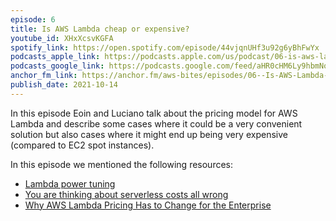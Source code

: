 ```yaml
---
episode: 6
title: Is AWS Lambda cheap or expensive?
youtube_id: XHxXcsvKGFA
spotify_link: https://open.spotify.com/episode/44vjqnUHf3u92g6yBhFwYx
podcasts_apple_link: https://podcasts.apple.com/us/podcast/06-is-aws-lambda-cheap-or-expensive/id1585489017?i=1000538653186
podcasts_google_link: https://podcasts.google.com/feed/aHR0cHM6Ly9hbmNob3IuZm0vcy82YTMzMTJhMC9wb2RjYXN0L3Jzcw/episode/MjIxODIwOTEtYzEwZi00NTBiLWI5MTktYzZmZjAyY2JmMmIw?sa=X&ved=0CAUQkfYCahcKEwjQ4fnhqPX3AhUAAAAAHQAAAAAQAQ
anchor_fm_link: https://anchor.fm/aws-bites/episodes/06--Is-AWS-Lambda-cheap-or-expensive-e17ocg4
publish_date: 2021-10-14
---
```



In this episode Eoin and Luciano talk about the pricing model for AWS Lambda and describe some cases where it could be a very convenient solution but also cases where it might end up being very expensive (compared to EC2 spot instances).

In this episode we mentioned the following resources:

  - [Lambda power tuning](https://github.com/alexcasalboni/aws-lambda-power-tuning)
  - [You are thinking about serverless costs all wrong](https://theburningmonk.com/2019/01/you-are-thinking-about-serverless-costs-all-wrong/)
  - [Why AWS Lambda Pricing Has to Change for the Enterprise](https://www.infoq.com/articles/aws-lambda-price-change/)
   
 